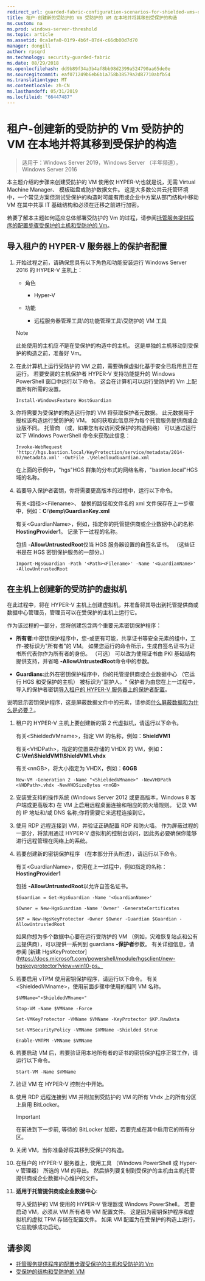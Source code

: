 ```yaml
---
redirect_url: guarded-fabric-configuration-scenarios-for-shielded-vms-overview.md
title: 租户-创建新的受防护的 Vm 受防护的 VM 在本地并将其移到受保护的构造
ms.custom: na
ms.prod: windows-server-threshold
ms.topic: article
ms.assetid: 0ca1efa0-01f9-4b6f-87d4-c66db00d7d70
manager: dongill
author: rpsqrd
ms.technology: security-guarded-fabric
ms.date: 08/29/2018
ms.openlocfilehash: dd9b89f34a3b4af8bb98d2399a524790aa65de0e
ms.sourcegitcommit: eaf071249b6eb6b1a758b38579a2d87710abfb54
ms.translationtype: MT
ms.contentlocale: zh-CN
ms.lasthandoff: 05/31/2019
ms.locfileid: "66447487"
---
```

# <a name="shielded-vms-for-tenants---creating-a-new-shielded-vm-on-premises-and-moving-it-to-a-guarded-fabric"></a>租户-创建新的受防护的 Vm 受防护的 VM 在本地并将其移到受保护的构造

>适用于：Windows Server 2019，Windows Server （半年频道），Windows Server 2016


<!-- NOTE THAT THIS FILE HAS A "redirect_url" LINE IN THE METADATA. EVENTUALLY WE WILL PROBABLY STRIP OUT THE DETAILED METADATA AND THE CONTENT BELOW, SO IT'S PURELY A REDIRECTED TOPIC. However, as of mid-November 2016, we're still deciding. -->



本主题介绍的步骤来创建受防护的 VM 使用仅 HYPER-V;也就是说，无需 Virtual Machine Manager、 模板磁盘或防护数据文件。 这是大多数公共云托管环境中，一个常见方案但测试受保护的构造时可能有用或企业中方案从部门结构中移动 VM 在其中共享 IT 基础结构和必须在迁移之前进行加密。

若要了解本主题如何适应总体部署受防护的 Vm 的过程，请参阅[托管服务提供程序的配置步骤受保护的主机和受防护的 Vm](guarded-fabric-configuration-scenarios-for-shielded-vms-overview.md)。

## <a name="import-the-guardian-configuration-on-the-tenant-hyper-v-server"></a>导入租户的 HYPER-V 服务器上的保护者配置

1.  开始过程之前，请确保您具有以下角色和功能安装运行 Windows Server 2016 的 HYPER-V 主机上：

    - 角色

        - Hyper-V

    - 功能

        - 远程服务器管理工具\\的功能管理工具\\受防护的 VM 工具

    > [!NOTE]
    > 此处使用的主机应*不*是在受保护的构造中的主机。 这是单独的主机移动到受保护的构造之前，准备好 Vm。

2.  在此计算机上运行受防护的 VM 之前，需要确保虚拟化基于安全已启用且正在运行。 若要安装的主机保护者 HYPER-V 支持功能提升的 Windows PowerShell 窗口中运行以下命令。 这会在计算机可以运行受防护的 Vm 上配置所有所需的设置。

        Install-WindowsFeature HostGuardian

3.  你将需要为受保护的构造运行你的 VM 将获取保护者元数据。 此元数据用于授权该构造运行受防护的 VM。 如何获取此信息将为每个托管服务提供商或企业版不同。 托管商 （或，如果您有权访问受保护的构造网络） 可以通过运行以下 Windows PowerShell 命令来获取此信息：

        Invoke-WebRequest 'http://hgs.bastion.local/KeyProtection/service/metadata/2014-07/metadata.xml' -OutFile .\RelecloudGuardian.xml

    在上面的示例中，"hgs"HGS 群集的分布式的网络名称，"bastion.local"HGS 域的名称。

4.  若要导入保护者密钥，你将需要更高版本的过程中，运行以下命令。

    有关&lt;路径&gt;&lt;Filename&gt;、 替换的路径和文件名的 xml 文件保存在上一步骤中，例如：**C:\\temp\\GuardianKey.xml**

    有关&lt;GuardianName&gt;，例如，指定你的托管提供商或企业数据中心的名称**HostingProvider1**。 记录下一过程的名称。

    包括 **-AllowUntrustedRoot**仅当 HGS 服务器设置的自签名证书。 （这些证书是在 HGS 密钥保护服务的一部分。）

        Import-HgsGuardian -Path '<Path><Filename>' -Name '<GuardianName>' -AllowUntrustedRoot

## <a name="create-a-new-shielded-virtual-machine-on-the-host"></a>在主机上创建新的受防护的虚拟机

在此过程中，将在 HYPER-V 主机上创建虚拟机，并准备将其导出到托管提供商或数据中心管理员，管理员可以在受保护的主机上运行它。

作为该过程的一部分，您将创建包含两个重要元素密钥保护程序：

-   **所有者**:中密钥保护程序中，您-或更有可能，共享证书等安全元素的组中，工作-被标识为"所有者"的 VM。 如果您运行的命令所示，生成自签名证书为证书所代表你作为所有者的身份。 （可选） 可以改为使用证书由 PKI 基础结构提供支持，并省略 **-AllowUntrustedRoot**命令中的参数。

-   **Guardians**:此外在密钥保护程序中，你的托管提供商或企业数据中心 （它运行 HGS 和受保护的主机） 被标识为"监护人。" 保护者为由您在上一过程中，导入的保护者密钥[导入租户的 HYPER-V 服务器上的保护者配置](#import-the-guardian-configuration-on-the-tenant-hyper-v-server)。

说明显示密钥保护程序，这是屏蔽数据文件中的元素，请参阅[什么屏蔽数据和为什么是必要？](guarded-fabric-and-shielded-vms.md#what-is-shielding-data-and-why-is-it-necessary)。

1. 租户的 HYPER-V 主机上要创建新的第 2 代虚拟机，请运行以下命令。

   有关&lt;ShieldedVMname&gt;，指定 VM 的名称，例如：**ShieldVM1**
    
   有关&lt;VHDPath&gt;，指定的位置来存储的 VHDX 的 VM，例如：**C:\\Vm\\ShieldVM1\\ShieldVM1.vhdx**
    
   有关&lt;nnGB&gt;，将大小指定为 VHDX，例如：**60GB**

       New-VM -Generation 2 -Name "<ShieldedVMname>" -NewVHDPath <VHDPath>.vhdx -NewVHDSizeBytes <nnGB>

2. 安装受支持的操作系统 (Windows Server 2012 或更高版本，Windows 8 客户端或更高版本) 在 VM 上启用远程桌面连接和相应的防火墙规则。 记录 VM 的 IP 地址和/或 DNS 名称;你将需要它来远程连接到它。

3. 使用 RDP 远程连接到 VM，并验证正确配置 RDP 和防火墙。 作为屏蔽过程的一部分，将禁用通过 HYPER-V 虚拟机的控制台访问，因此务必要确保你能够进行远程管理在网络上的系统。

4. 若要创建新的密钥保护程序 （在本部分开头所述），请运行以下命令。

   有关&lt;GuardianName&gt;，使用在上一过程中，例如指定的名称：**HostingProvider1**

   包括 **-AllowUntrustedRoot**以允许自签名证书。

       $Guardian = Get-HgsGuardian -Name '<GuardianName>'

       $Owner = New-HgsGuardian -Name 'Owner' -GenerateCertificates

       $KP = New-HgsKeyProtector -Owner $Owner -Guardian $Guardian -AllowUntrustedRoot

   如果你想为多个数据中心要在运行受防护的 VM （例如，灾难恢复站点和公有云提供商），可以提供一系列到 guardians **-保护者**参数。 有关详细信息，请参阅 [新建 HgsKeyProtector] (https://docs.microsoft.com/powershell/module/hgsclient/new-hgskeyprotector?view=win10-ps。

5. 若要启用 vTPM 使用密钥保护程序，请运行以下命令。 有关&lt;ShieldedVMname&gt;，使用前面步骤中使用的相同 VM 名称。

       $VMName="<ShieldedVMname>"

       Stop-VM -Name $VMName -Force

       Set-VMKeyProtector -VMName $VMName -KeyProtector $KP.RawData

       Set-VMSecurityPolicy -VMName $VMName -Shielded $true

       Enable-VMTPM -VMName $VMName

6. 若要启动 VM 后，若要验证用本地所有者的证书的密钥保护程序正常工作，请运行以下命令。

       Start-VM -Name $VMName

7. 验证 VM 在 HYPER-V 控制台中开始。

8. 使用 RDP 远程连接到 VM 并附加到受防护的 VM 的所有 Vhdx 上的所有分区上启用 BitLocker。

   > [!IMPORTANT]
   > 在前进到下一步前, 等待的 BitLocker 加密，若要完成在其中启用它的所有分区。

9. 关闭 VM，当你准备好将其移到受保护的构造。

10. 在租户的 HYPER-V 服务器上，使用工具 （Windows PowerShell 或 Hyper-v 管理器） 所选的 VM 的导出。 然后排列要复制到受保护的主机由主机托管提供商或企业数据中心维护的文件。

11. **适用于托管提供商或企业数据中心**:

    导入受防护的 VM 使用的 HYPER-V 管理器或 Windows PowerShell。 若要启动 VM，必须从 VM 所有者导 VM 配置文件。 这是因为密钥保护程序和虚拟机的虚拟 TPM 存储在配置文件。 如果 VM 配置为在受保护的构造上运行，它应能够成功启动。

## <a name="see-also"></a>请参阅

- [托管服务提供程序的配置步骤受保护的主机和受防护的 Vm](guarded-fabric-configuration-scenarios-for-shielded-vms-overview.md)
- [受保护的结构和受防护的 VM](guarded-fabric-and-shielded-vms-top-node.md)
